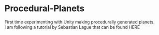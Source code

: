 # Procedural-Planets
First time experimenting with Unity making procedurally generated planets. I am following a tutorial by Sebastian Lague that can be found HERE
